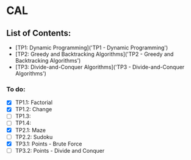 # CAL

## List of Contents:
  - [TP1: Dynamic Programming]('TP1 - Dynamic Programming')
  - [TP2: Greedy and Backtracking Algorithms]('TP2 - Greedy and Backtracking Algorithms')
  - [TP3: Divide-and-Conquer Algorithms]('TP3 - Divide-and-Conquer Algorithms')


### To do:
  - [x] TP1.1: Factorial
  - [x] TP1.2: Change
  - [ ] TP1.3: 
  - [ ] TP1.4: 
  - [x] TP2.1: Maze
  - [ ] TP2.2: Sudoku
  - [x] TP3.1: Points - Brute Force
  - [ ] TP3.2: Points - Divide and Conquer
